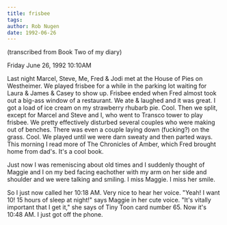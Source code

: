 ```yaml
---
title: frisbee
tags: 
author: Rob Nugen
date: 1992-06-26
---
```


<p class=note>(transcribed from Book Two of my diary)

<p class=date>Friday June 26, 1992 10:10AM

<p>Last night Marcel, Steve, Me, Fred & Jodi met at the House of Pies
on Westheimer.  We played frisbee for a while in the parking lot
waiting for Laura & James & Casey to show up.  Frisbee ended when Fred
almost took out a big-ass window of a restaurant.  We ate & laughed
and it was great.  I got a load of ice cream on my strawberry rhubarb
pie.  Cool.  Then we split, except for Marcel and Steve and I, who
went to Transco tower to play frisbee.  We pretty effectively
disturbed several couples who were making out of benches.  There was
even a couple laying down (fucking?) on the grass.  Cool.  We played
until we were darn sweaty and then parted ways.  This morning I read
more of The Chronicles of Amber, which Fred brought home from dad's.
It's a cool book.

<p>Just now I was remeniscing about old times and I suddenly thought
of Maggie and I on my bed facing eachother with my arm on her side and
shoulder and we were talking and smiling.  I miss Maggie.  I miss her
smile.

<p>So I just now called her 10:18 AM.  Very nice to hear her voice.
"Yeah!  I want 10! 15 hours of sleep at night!" says Maggie in her
cute voice. "It's vitally important that I get it," she says of Tiny
Toon card number 65.  Now it's 10:48 AM.  I just got off the phone.
